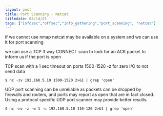 ```yaml
---
layout: post
title: Port Scanning - Netcat
titledate: 08/14/23
tags: ["infosec","offsec","info_gathering","port_scanning", "netcat"]
---
```


if we cannot use nmap netcat may be available on a system and we can use it for port scanning

we can use a TCP 3 way CONNECT scan to look for an ACK packet to inform us if the port is open

TCP scan with a 1 sec timeout on ports 1500-1520 -z for zero I/O to not send data

    $ nc -zv 192.168.5.10 1500-1520 2>&1 | grep 'open'

UDP port scanning can be unreliable as packets can be dropped by firewalls and routers, and ports may report as open that are in fact closed. Using a protocol specific UDP port scanner may provide better results.

    $ nc -nv -z -w 1 -u 192.168.5.10 110-120 2>&1 | grep 'open'